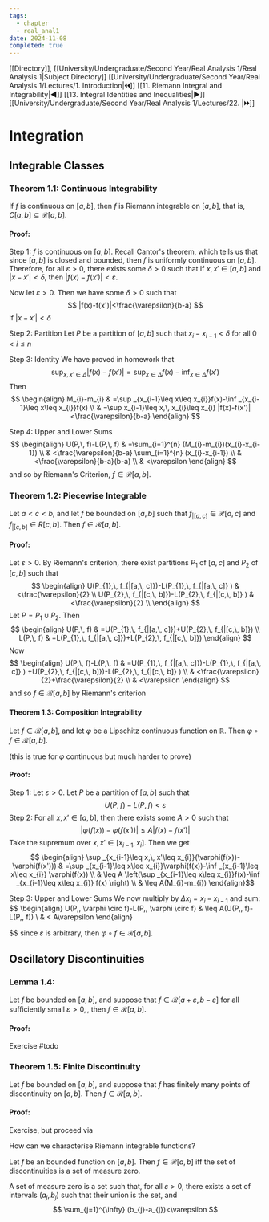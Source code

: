 ```yaml
---
tags:
  - chapter
  - real_anal1
date: 2024-11-08
completed: true
---
```

[[Directory]], [[University/Undergraduate/Second Year/Real Analysis 1/Real Analysis 1|Subject Directory]]
[[University/Undergraduate/Second Year/Real Analysis 1/Lectures/1. Introduction|🞀🞀]] [[11. Riemann Integral and Integrability|◀]] [[13. Integral Identities and Inequalities|▶]] [[University/Undergraduate/Second Year/Real Analysis 1/Lectures/22. |🞂🞂]]
# Integration
## Integrable Classes
### Theorem 1.1: Continuous Integrability
If $f$ is continuous on ${} [a,\, b] {}$, then $f$ is Riemann integrable on ${} [a,\, b] {}$, that is, ${} C[a,\, b] \subseteq \mathcal{R}[a,\, b] {}$. 
#### Proof:
Step 1: $f$ is continuous on ${} [a,\, b] {}$.
Recall Cantor's theorem, which tells us that since ${} [a,\, b] {}$ is closed and bounded, then $f$ is uniformly continuous on ${} [a,\, b] {}$. Therefore, for all $\varepsilon>0 {}$, there exists some $\delta>0 {}$ such that if ${} x,\, x' \in [a,\, b] {}$ and ${} |x-x'|<\delta {}$, then ${} |f(x)-f(x')|<\varepsilon {}$. 

Now let $\varepsilon>0 {}$. Then we have some $\delta>0 {}$ such that 
$$
|f(x)-f(x')|<\frac{\varepsilon}{b-a}
$$
if ${} |x-x'|<\delta {}$

Step 2: Partition
Let ${} P$ be a partition of ${} [a,\, b] {}$ such that ${} x_{i}-x_{i-1}<\delta {}$ for all ${} 0<i\leq n {}$

Step 3: Identity
We have proved in homework that
$$
\sup _{x,\, x' \in \Delta} |f(x)-f(x')|=\sup _{x \in \Delta}f(x)-\inf _{x \in \Delta} f(x')
$$
Then
$$
\begin{align}
 M_{i}-m_{i} & =\sup _{x_{i-1}\leq x\leq x_{i}}f(x)-\inf _{x_{i-1}\leq x\leq x_{i}}f(x)   \\
 & =\sup x_{i-1}\leq x,\, x_{i}\leq x_{i} |f(x)-f(x')|<\frac{\varepsilon}{b-a}
 \end{align}
$$

Step 4: Upper and Lower Sums
$$
\begin{align}
U(P,\, f)-L(P,\, f) & =\sum_{i=1}^{n} (M_{i}-m_{i})(x_{i}-x_{i-1}) \\
 & <\frac{\varepsilon}{b-a} \sum_{i=1}^{n} (x_{i}-x_{i-1}) \\
 & <\frac{\varepsilon}{b-a}(b-a) \\
 & <\varepsilon
\end{align}
$$
and so by Riemann's Criterion, ${} f \in \mathcal{R}[a,\, b] {}$. 
### Theorem 1.2: Piecewise Integrable
Let ${} a<c<b {}$, and let $f$ be bounded on ${} [a,\, b] {}$ such that ${} f_{|[a,\, c]} \in \mathcal{R}[a,\, c] {}$ and ${} f_{|[c,\, b]} \in R[c,\, b] {}$. Then ${} f \in \mathcal{R}[a,\, b] {}$.
#### Proof:
Let ${} \varepsilon>0 {}$. By Riemann's criterion, there exist partitions ${} P_{1}$ of ${} [a,\, c] {}$ and $P_{2}$ of ${} [c,\, b] {}$ such that
$$
\begin{align}
U(P_{1},\, f_{|[a,\, c]})-L(P_{1},\, f_{|[a,\, c]}  )  & <\frac{\varepsilon}{2} \\
 U(P_{2},\, f_{|[c,\, b]})-L(P_{2},\, f_{|[c,\, b]}  ) &  <\frac{\varepsilon}{2} \\
\end{align}
$$
Let ${} P=P_{1} \cup P_{2} {}$. Then
$$
\begin{align}
U(P,\, f) & =U(P_{1},\, f_{|[a,\, c]})+U(P_{2},\, f_{|[c,\, b]}) \\
L(P,\, f) & =L(P_{1},\, f_{|[a,\, c]})+L(P_{2},\, f_{|[c,\, b]})
\end{align}
$$
Now
$$
\begin{align}
U(P,\, f)-L(P,\, f) & =U(P_{1},\, f_{|[a,\, c]})-L(P_{1},\, f_{|[a,\, c]}  ) +U(P_{2},\, f_{|[c,\, b]})-L(P_{2},\, f_{|[c,\, b]}  )  \\
 & <\frac{\varepsilon}{2}+\frac{\varepsilon}{2} \\
 & <\varepsilon
\end{align}
$$
and so ${} f \in \mathcal{R}[a,\, b] {}$ by Riemann's criterion

#### Theorem 1.3: Composition Integrability
Let ${} f \in \mathcal{R}[a,\, b] {}$, and let $\varphi$ be a Lipschitz continuous function on $\mathbb{R}$. Then ${} \varphi \circ  f \in \mathcal{R}[a,\, b] {}$. 

(this is true for $\varphi {}$ continuous but much harder to prove)
#### Proof:
Step 1:
Let ${} \varepsilon>0 {}$. Let ${} P$ be a partition of ${} [a,\, b] {}$ such that
$$
U(P,\, f)-L(P,\, f)<\varepsilon
$$
Step 2:
For all ${} x,\, x' \in [a,\, b] {}$, then there exists some $A>0$ such that
$$
|\varphi(f(x))-\varphi(f(x'))| \leq A |f(x)-f(x')|
$$ Take the supremum over ${} x,\, x' \in [x_{i-1},\, x_{i}] {}$. Then we get
$$
\begin{align}
 \sup _{x_{i-1}\leq x,\, x'\leq x_{i}}(\varphi(f(x))-\varphi(f(x'))) & =\sup _{x_{i-1}\leq x\leq x_{i}}\varphi(f(x))-\inf _{x_{i-1}\leq x\leq x_{i}} \varphi(f(x)) \\
 &  \leq A \left(\sup _{x_{i-1}\leq x\leq x_{i}}f(x)-\inf _{x_{i-1}\leq x\leq x_{i}} f(x) \right) \\
 & \leq A(M_{i}-m_{i})
 \end{align}$$

 Step 3: Upper and Lower Sums
 We now multiply by ${} \Delta x_{i}=x_{i}-x_{i-1} {}$ and sum:
 $$
\begin{align}
 U(P,\, \varphi \circ  f)-L(P,\, \varphi \circ  f) &  \leq A(U(P,\, f)-L(P,\, f))  \\
 & < A\varepsilon
 \end{align}

$$
since $\varepsilon$ is arbitrary, then ${} \varphi \circ f \in \mathcal{R} [a,\, b] {}$. 

## Oscillatory Discontinuities 
### Lemma 1.4: 
Let $f$ be bounded on ${} [a,\, b] {}$, and suppose that ${} f \in \mathcal{R}[a+\varepsilon,\, b-\varepsilon] {}$ for all sufficiently small ${} \varepsilon>0, {}$, then ${} f \in  \mathcal{R}[a,\, b] {}$. 
#### Proof:
Exercise  #todo
### Theorem 1.5: Finite Discontinuity 
Let ${} f$ be bounded on ${} [a,\, b] {}$, and suppose that $f$ has finitely many points of discontinuity on ${} [a,\, b] {}$. Then ${} f \in \mathcal{R}[a,\, b] {}$.
#### Proof:
Exercise, but proceed via 

How can we characterise Riemann integrable functions?

Let $f$ be an bounded function on ${} [a,\, b] {}$. Then ${} f \in \mathcal{R}[a,\, b] {}$ iff the set of discontinuities is a set of measure zero. 

A set of measure zero is a set such that, for all $\varepsilon>0 {}$, there exists a set of intervals ${} (a_{j},\, b_{j}) {}$ such that their union is the set, and
$$
\sum_{j=1}^{\infty} (b_{j}-a_{j})<\varepsilon
$$